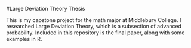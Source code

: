 #Large Deviation Theory Thesis

This is my capstone project for the math major at Middlebury College. I 
researched Large Deviation Theory, which is a subsection of advanced
probability. Included in this repository is the final paper, along with some 
examples in R. 
